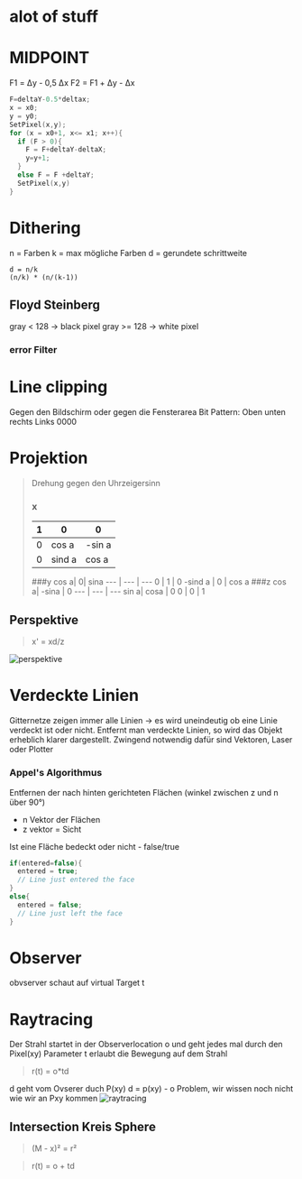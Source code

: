 # alot of stuff 

# MIDPOINT
F1 =  Δy - 0,5 Δx
F2 = F1 + Δy - Δx

```cpp
F=deltaY-0.5*deltax;
x = x0;
y = y0;
SetPixel(x,y);
for (x = x0+1, x<= x1; x++){
  if (F > 0){
    F = F+deltaY-deltaX;
    y=y+1;
  }
  else F = F +deltaY;
  SetPixel(x,y)
}
```

# Dithering

n = Farben
k = max mögliche Farben
d = gerundete schrittweite
```
d = n/k
(n/k) * (n/(k-1))

```

## Floyd Steinberg

gray < 128 -> black pixel
gray  >= 128 -> white pixel
### error Filter

# Line clipping
Gegen den Bildschirm oder gegen die Fensterarea
Bit Pattern: Oben unten rechts Links 0000


# Projektion
> Drehung gegen den Uhrzeigersinn
> ### x
> 1 |  0| 0
> --- | --- | ---
> 0 | cos a | -sin a
> 0 | sind a | cos a
>
> ###y
> cos a| 0| sina
> --- | --- | ---
> 0 | 1 | 0
> -sind a | 0 | cos a
> ###z
> cos a| -sina | 0
> --- | --- | ---
> sin a| cosa | 0
> 0 | 0 | 1

## Perspektive
> x' = xd/z

![perspektive](http://imgur.com/Kjm9yx6.jpg)

# Verdeckte Linien
Gitternetze zeigen immer alle Linien -> es wird uneindeutig ob eine Linie verdeckt ist oder nicht.
Entfernt man verdeckte Linien, so wird das Objekt erheblich klarer dargestellt.
Zwingend notwendig dafür sind Vektoren, Laser oder Plotter
### Appel's Algorithmus
Entfernen der nach hinten gerichteten Flächen (winkel zwischen z und n über 90°)
 * n Vektor der Flächen
 * z vektor = Sicht

Ist eine Fläche bedeckt oder nicht - false/true



```cpp
if(entered=false){
  entered = true;
  // Line just entered the face
}
else{
  entered = false;
  // Line just left the face
}
```

# Observer

obvserver schaut auf virtual Target t


# Raytracing
Der Strahl startet in der Observerlocation o und geht jedes mal durch den Pixel(xy)
Parameter t erlaubt die Bewegung auf dem Strahl
> r(t) = o*td

d geht vom Ovserer duch P(xy)
d = p(xy) - o
Problem, wir wissen noch nicht wie wir an Pxy kommen
![raytracing](http://imgur.com/lBZfRU3.jpg)

## Intersection Kreis Sphere

>(M - x)² = r²

> r(t) = o + td
